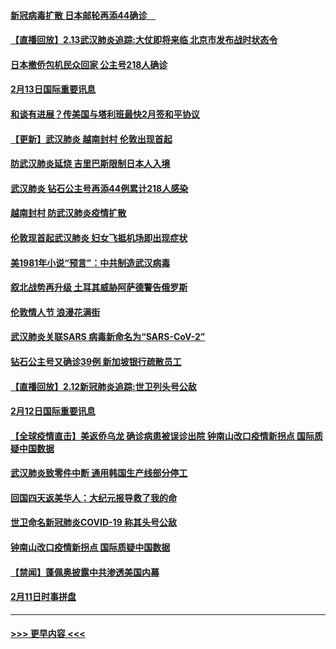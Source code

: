 #### [新冠病毒扩散 日本邮轮再添44确诊　](../pages/prog202/a102776518.md?t=02140502) 
#### [【直播回放】2.13武汉肺炎追踪:大仗即将来临 北京市发布战时状态令](../pages/prog202/a102776399.md?t=02140502) 
#### [日本撤侨包机民众回家 公主号218人确诊](../pages/prog202/a102776346.md?t=02140502) 
#### [2月13日国际重要讯息](../pages/prog202/a102776339.md?t=02140502) 
#### [和谈有进展？传美国与塔利班最快2月签和平协议](../pages/prog202/a102776291.md?t=02140502) 
#### [【更新】武汉肺炎 越南封村 伦敦出现首起](../pages/prog202/a102770740.md?t=02140502) 
#### [防武汉肺炎延烧 吉里巴斯限制日本人入境](../pages/prog202/a102776276.md?t=02140502) 
#### [武汉肺炎 钻石公主号再添44例累计218人感染](../pages/prog202/a102776089.md?t=02140502) 
#### [越南封村 防武汉肺炎疫情扩散](../pages/prog202/a102776214.md?t=02140502) 
#### [伦敦现首起武汉肺炎 妇女飞抵机场即出现症状](../pages/prog202/a102776031.md?t=02140502) 
#### [美1981年小说“预言”：中共制造武汉病毒](../pages/prog202/a102775980.md?t=02140502) 
#### [叙北战势再升级 土耳其威胁阿萨德警告俄罗斯](../pages/prog202/a102775904.md?t=02140502) 
#### [伦敦情人节 浪漫花满街](../pages/prog202/a102775786.md?t=02140502) 
#### [武汉肺炎关联SARS 病毒新命名为“SARS-CoV-2”](../pages/prog202/a102775719.md?t=02140502) 
#### [钻石公主号又确诊39例 新加坡银行疏散员工](../pages/prog202/a102775691.md?t=02140502) 
#### [【直播回放】2.12新冠肺炎追踪:世卫列头号公敌](../pages/prog202/a102775541.md?t=02140502) 
#### [2月12日国际重要讯息](../pages/prog202/a102775437.md?t=02140502) 
#### [【全球疫情直击】美返侨乌龙 确诊病患被误诊出院 钟南山改口疫情新拐点 国际质疑中国数据](../pages/prog202/a102775378.md?t=02140502) 
#### [武汉肺炎致零件中断 通用韩国生产线部分停工](../pages/prog202/a102775365.md?t=02140502) 
#### [回国四天返美华人：大纪元报导救了我的命](../pages/prog202/a102775342.md?t=02140502) 
#### [世卫命名新冠肺炎COVID-19 称其头号公敌](../pages/prog202/a102775196.md?t=02140502) 
#### [钟南山改口疫情新拐点 国际质疑中国数据](../pages/prog202/a102775178.md?t=02140502) 
#### [【禁闻】蓬佩奥披露中共渗透美国内幕](../pages/prog202/a102775129.md?t=02140502) 
#### [2月11日时事拼盘](../pages/prog202/a102775140.md?t=02140502) 

----
#### [ >>> 更早内容 <<< ](../indexes/prog202-earlier.md)
